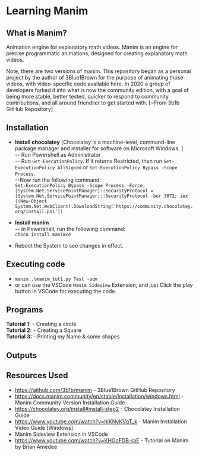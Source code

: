 # Learning Manim

## What is Manim?
Animation engine for explanatory math videos. Manim is an engine for precise programmatic animations, designed for creating explanatory math videos.

Note, there are two versions of manim. This repository began as a personal project by the author of 3Blue1Brown for the purpose of animating those videos, with video-specific code available here. In 2020 a group of developers forked it into what is now the community edition, with a goal of being more stable, better tested, quicker to respond to community contributions, and all around friendlier to get started with. [~From 3b1b GitHub Repository]


## Installation
- **Install chocolatey** [Chocolatey is a machine-level, command-line package manager and installer for software on Microsoft Windows. ] <br>
-- Run Powershell as Administrator <br>
-- Run ```Get-ExecutionPolicy```. If it returns Restricted, then run ```Set-ExecutionPolicy AllSigned``` or ```Set-ExecutionPolicy Bypass -Scope Process```.  <br>
--Now run the following command: <br>
 ```Set-ExecutionPolicy Bypass -Scope Process -Force; [System.Net.ServicePointManager]::SecurityProtocol = [System.Net.ServicePointManager]::SecurityProtocol -bor 3072; iex ((New-Object System.Net.WebClient).DownloadString('https://community.chocolatey.org/install.ps1'))```

- **Install manim** <br>
-- In Powershell, run the following command: <br>
```choco install manimce```

- Reboot the System to see changes in effect.

## Executing code
- ```manim .\manim_tut1.py Test -pqm```
- or can use the VSCode ```Manim Sideview``` Extension, and just Click the play button in VSCode for executing the code.

## Programs
**Tutorial 1:** - Creating a circle <br>
**Tutorial 2:** - Creating a Square <br>
**Tutorial 3:** - Printing my Name & some shapes <br>

## Outputs

## Resources Used
- https://github.com/3b1b/manim - 3Blue1Brown GitHub Repository
- https://docs.manim.community/en/stable/installation/windows.html - Manim Community Version Installation Guide
- https://chocolatey.org/install#install-step2 - Chocolatey Installation Guide
- https://www.youtube.com/watch?v=hlKNyKVqT_k - Manim Installation Video Guide [Windows]
- Manim Sideview Extension in VSCode
- https://www.youtube.com/watch?v=KHGoFDB-raE - Tutorial on Manim by Brian Amedee